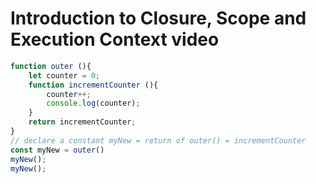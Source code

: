 # Introduction to Closure, Scope and Execution Context video
```js
function outer (){
    let counter = 0;
    function incrementCounter (){
        counter++;
        console.log(counter);
    }
    return incrementCounter;
}
// declare a constant myNew = return of outer() = incrementCounter
const myNew = outer()
myNew();
myNew();
```